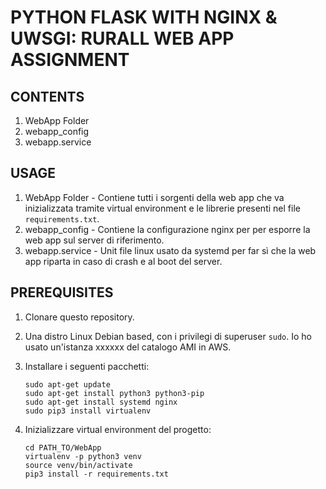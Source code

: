 # PYTHON FLASK WITH NGINX & UWSGI: RURALL WEB APP ASSIGNMENT

## CONTENTS

1. WebApp Folder
2. webapp_config
3. webapp.service

## USAGE

1. WebApp Folder - Contiene tutti i sorgenti della web app che va inizializzata tramite virtual environment e le librerie presenti nel file `requirements.txt`.
2. webapp_config - Contiene la configurazione nginx per per esporre la web app sul server di riferimento.
3. webapp.service - Unit file linux usato da systemd per far sì che la web app riparta in caso di crash e al boot del server.

## PREREQUISITES

1. Clonare questo repository.
2. Una distro Linux Debian based, con i privilegi di superuser `sudo`. Io ho usato un'istanza xxxxxx del catalogo AMI in AWS.
3. Installare i seguenti pacchetti:

    ```
    sudo apt-get update
    sudo apt-get install python3 python3-pip
    sudo apt-get install systemd nginx
    sudo pip3 install virtualenv
    ```

4. Inizializzare virtual environment del progetto:

    ```
    cd PATH_TO/WebApp
    virtualenv -p python3 venv
    source venv/bin/activate
    pip3 install -r requirements.txt
    ```
